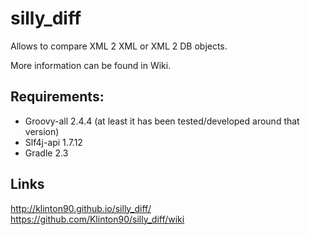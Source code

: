 # silly_diff
Allows to compare XML 2 XML or XML 2 DB objects.

More information can be found in Wiki.

## Requirements:
* Groovy-all 2.4.4 (at least it has been tested/developed around that version)
* Slf4j-api 1.7.12
* Gradle 2.3

## Links
http://klinton90.github.io/silly_diff/
https://github.com/Klinton90/silly_diff/wiki
